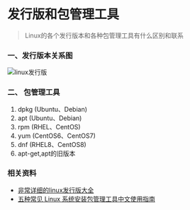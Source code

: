 # 发行版和包管理工具

> Linux的各个发行版本和各种包管理工具有什么区别和联系

### 一、发行版本关系图

![linux发行版](/images/linux发行版.png)

### 二、 包管理工具

1. dpkg (Ubuntu、Debian)
2. apt (Ubuntu、Debian) 
3. rpm (RHEL、CentOS)
4. yum (CentOS6、CentOS7)
5. dnf (RHEL8、CentOS8)
6. apt-get,apt的旧版本


### 相关资料

- [非常详细的linux发行版大全](https://github.com/FabioLolix/LinuxTimeline/releases/)
- [五种常见 Linux 系统安装包管理工具中文使用指南](https://zhuanlan.zhihu.com/p/562391617)